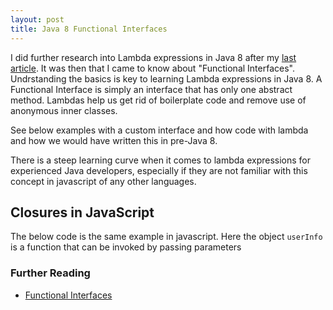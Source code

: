 ```yaml
---
layout: post
title: Java 8 Functional Interfaces
---
```

I did further research into Lambda expressions in Java 8 after my <a href="http://midhunhk.github.io/2016/07/30/java-8-lambdas-thread/">last article</a>.
It was then that I came to know about "Functional Interfaces". Undrstanding the basics is key to learning Lambda expressions in Java 8. A Functional Interface is 
simply an interface that has only one abstract method. Lambdas help us get rid of boilerplate code and remove use of anonymous inner classes.

See below examples with a custom interface and how code with lambda and how we would have written this in pre-Java 8.

<script src="https://gist.github.com/midhunhk/8096ef74828732d5c9ab0a05453fcc63.js"></script>

There is a steep learning curve when it comes to lambda expressions for experienced Java developers, especially if they are not familiar with this concept in javascript of any other languages.

## Closures in JavaScript
The below code is the same example in javascript. Here the object `userInfo` is a function that can be invoked by passing parameters

<script src="https://gist.github.com/midhunhk/dbbe1ff45823a44cb34b722265bb623c.js"></script>

### Further Reading
* <a href="https://docs.oracle.com/javase/8/docs/api/java/lang/FunctionalInterface.html">Functional Interfaces</a>
